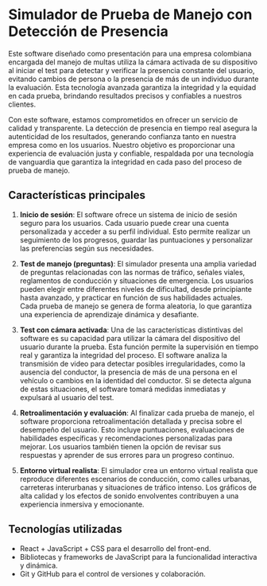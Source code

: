 # Simulador de Prueba de Manejo con Detección de Presencia

Este software diseñado como presentación para una empresa colombiana encargada del manejo de multas utiliza la cámara activada de su dispositivo al iniciar el test para detectar y verificar la presencia constante del usuario, evitando cambios de persona o la presencia de más de un individuo durante la evaluación. Esta tecnología avanzada garantiza la integridad y la equidad en cada prueba, brindando resultados precisos y confiables a nuestros clientes.

Con este software, estamos comprometidos en ofrecer un servicio de calidad y transparente. La detección de presencia en tiempo real asegura la autenticidad de los resultados, generando confianza tanto en nuestra empresa como en los usuarios. Nuestro objetivo es proporcionar una experiencia de evaluación justa y confiable, respaldada por una tecnología de vanguardia que garantiza la integridad en cada paso del proceso de prueba de manejo.

## Características principales

1. **Inicio de sesión**: El software ofrece un sistema de inicio de sesión seguro para los usuarios. Cada usuario puede crear una cuenta personalizada y acceder a su perfil individual. Esto permite realizar un seguimiento de los progresos, guardar las puntuaciones y personalizar las preferencias según sus necesidades.

2. **Test de manejo (preguntas)**: El simulador presenta una amplia variedad de preguntas relacionadas con las normas de tráfico, señales viales, reglamentos de conducción y situaciones de emergencia. Los usuarios pueden elegir entre diferentes niveles de dificultad, desde principiante hasta avanzado, y practicar en función de sus habilidades actuales. Cada prueba de manejo se genera de forma aleatoria, lo que garantiza una experiencia de aprendizaje dinámica y desafiante.

3. **Test con cámara activada**: Una de las características distintivas del software es su capacidad para utilizar la cámara del dispositivo del usuario durante la prueba. Esta función permite la supervisión en tiempo real y garantiza la integridad del proceso. El software analiza la transmisión de video para detectar posibles irregularidades, como la ausencia del conductor, la presencia de más de una persona en el vehículo o cambios en la identidad del conductor. Si se detecta alguna de estas situaciones, el software tomará medidas inmediatas y expulsará al usuario del test.

4. **Retroalimentación y evaluación**: Al finalizar cada prueba de manejo, el software proporciona retroalimentación detallada y precisa sobre el desempeño del usuario. Esto incluye puntuaciones, evaluaciones de habilidades específicas y recomendaciones personalizadas para mejorar. Los usuarios también tienen la opción de revisar sus respuestas y aprender de sus errores para un progreso continuo.

5. **Entorno virtual realista**: El simulador crea un entorno virtual realista que reproduce diferentes escenarios de conducción, como calles urbanas, carreteras interurbanas y situaciones de tráfico intenso. Los gráficos de alta calidad y los efectos de sonido envolventes contribuyen a una experiencia inmersiva y emocionante.

## Tecnologías utilizadas

- React + JavaScript + CSS para el desarrollo del front-end.
- Bibliotecas y frameworks de JavaScript para la funcionalidad interactiva y dinámica.
- Git y GitHub para el control de versiones y colaboración.
